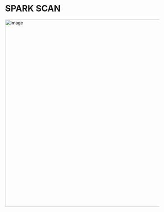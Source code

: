 # SPARK SCAN
<img width="1280" height="612" alt="image" src="https://github.com/user-attachments/assets/e6c13e64-e1ac-40e9-81dc-e7fc541d39f3" />

